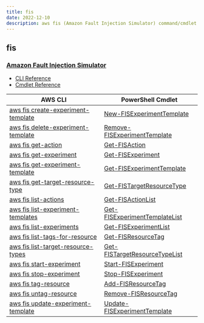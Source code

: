 ```yaml
---
title: fis
date: 2022-12-10
description: aws fis (Amazon Fault Injection Simulator) command/cmdlet list.
---
```


## fis

### [Amazon Fault Injection Simulator](https://aws.amazon.com/fis/)

* [CLI Reference](https://docs.aws.amazon.com/cli/latest/reference/fis/index.html)
* [Cmdlet Reference](https://docs.aws.amazon.com/powershell/latest/reference/items/FIS_cmdlets.html)

|AWS CLI|PowerShell Cmdlet|
|----|----|
|[aws fis create-experiment-template](https://docs.aws.amazon.com/cli/latest/reference/fis/create-experiment-template.html)|[New-FISExperimentTemplate](https://docs.aws.amazon.com/powershell/latest/reference/items/New-FISExperimentTemplate.html)|
|[aws fis delete-experiment-template](https://docs.aws.amazon.com/cli/latest/reference/fis/delete-experiment-template.html)|[Remove-FISExperimentTemplate](https://docs.aws.amazon.com/powershell/latest/reference/items/Remove-FISExperimentTemplate.html)|
|[aws fis get-action](https://docs.aws.amazon.com/cli/latest/reference/fis/get-action.html)|[Get-FISAction](https://docs.aws.amazon.com/powershell/latest/reference/items/Get-FISAction.html)|
|[aws fis get-experiment](https://docs.aws.amazon.com/cli/latest/reference/fis/get-experiment.html)|[Get-FISExperiment](https://docs.aws.amazon.com/powershell/latest/reference/items/Get-FISExperiment.html)|
|[aws fis get-experiment-template](https://docs.aws.amazon.com/cli/latest/reference/fis/get-experiment-template.html)|[Get-FISExperimentTemplate](https://docs.aws.amazon.com/powershell/latest/reference/items/Get-FISExperimentTemplate.html)|
|[aws fis get-target-resource-type](https://docs.aws.amazon.com/cli/latest/reference/fis/get-target-resource-type.html)|[Get-FISTargetResourceType](https://docs.aws.amazon.com/powershell/latest/reference/items/Get-FISTargetResourceType.html)|
|[aws fis list-actions](https://docs.aws.amazon.com/cli/latest/reference/fis/list-actions.html)|[Get-FISActionList](https://docs.aws.amazon.com/powershell/latest/reference/items/Get-FISActionList.html)|
|[aws fis list-experiment-templates](https://docs.aws.amazon.com/cli/latest/reference/fis/list-experiment-templates.html)|[Get-FISExperimentTemplateList](https://docs.aws.amazon.com/powershell/latest/reference/items/Get-FISExperimentTemplateList.html)|
|[aws fis list-experiments](https://docs.aws.amazon.com/cli/latest/reference/fis/list-experiments.html)|[Get-FISExperimentList](https://docs.aws.amazon.com/powershell/latest/reference/items/Get-FISExperimentList.html)|
|[aws fis list-tags-for-resource](https://docs.aws.amazon.com/cli/latest/reference/fis/list-tags-for-resource.html)|[Get-FISResourceTag](https://docs.aws.amazon.com/powershell/latest/reference/items/Get-FISResourceTag.html)|
|[aws fis list-target-resource-types](https://docs.aws.amazon.com/cli/latest/reference/fis/list-target-resource-types.html)|[Get-FISTargetResourceTypeList](https://docs.aws.amazon.com/powershell/latest/reference/items/Get-FISTargetResourceTypeList.html)|
|[aws fis start-experiment](https://docs.aws.amazon.com/cli/latest/reference/fis/start-experiment.html)|[Start-FISExperiment](https://docs.aws.amazon.com/powershell/latest/reference/items/Start-FISExperiment.html)|
|[aws fis stop-experiment](https://docs.aws.amazon.com/cli/latest/reference/fis/stop-experiment.html)|[Stop-FISExperiment](https://docs.aws.amazon.com/powershell/latest/reference/items/Stop-FISExperiment.html)|
|[aws fis tag-resource](https://docs.aws.amazon.com/cli/latest/reference/fis/tag-resource.html)|[Add-FISResourceTag](https://docs.aws.amazon.com/powershell/latest/reference/items/Add-FISResourceTag.html)|
|[aws fis untag-resource](https://docs.aws.amazon.com/cli/latest/reference/fis/untag-resource.html)|[Remove-FISResourceTag](https://docs.aws.amazon.com/powershell/latest/reference/items/Remove-FISResourceTag.html)|
|[aws fis update-experiment-template](https://docs.aws.amazon.com/cli/latest/reference/fis/update-experiment-template.html)|[Update-FISExperimentTemplate](https://docs.aws.amazon.com/powershell/latest/reference/items/Update-FISExperimentTemplate.html)|

